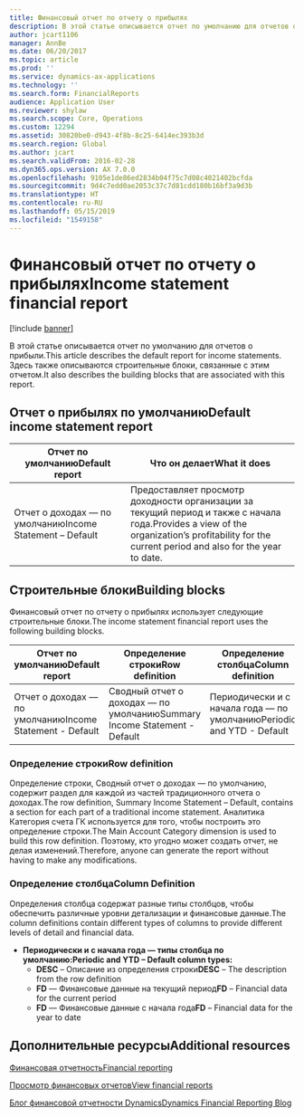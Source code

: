 ```yaml
---
title: Финансовый отчет по отчету о прибылях
description: В этой статье описывается отчет по умолчанию для отчетов о прибыли. Здесь также описываются строительные блоки, связанные с этим отчетом.
author: jcart1106
manager: AnnBe
ms.date: 06/20/2017
ms.topic: article
ms.prod: ''
ms.service: dynamics-ax-applications
ms.technology: ''
ms.search.form: FinancialReports
audience: Application User
ms.reviewer: shylaw
ms.search.scope: Core, Operations
ms.custom: 12294
ms.assetid: 30820be0-d943-4f8b-8c25-6414ec393b3d
ms.search.region: Global
ms.author: jcart
ms.search.validFrom: 2016-02-28
ms.dyn365.ops.version: AX 7.0.0
ms.openlocfilehash: 9105e1de86ed2834b04f75c7d08c4021402bcfda
ms.sourcegitcommit: 9d4c7edd0ae2053c37c7d81cdd180b16bf3a9d3b
ms.translationtype: HT
ms.contentlocale: ru-RU
ms.lasthandoff: 05/15/2019
ms.locfileid: "1549158"
---
```

# <a name="income-statement-financial-report"></a><span data-ttu-id="b0127-104">Финансовый отчет по отчету о прибылях</span><span class="sxs-lookup"><span data-stu-id="b0127-104">Income statement financial report</span></span>

[!include [banner](../includes/banner.md)]

<span data-ttu-id="b0127-105">В этой статье описывается отчет по умолчанию для отчетов о прибыли.</span><span class="sxs-lookup"><span data-stu-id="b0127-105">This article describes the default report for income statements.</span></span> <span data-ttu-id="b0127-106">Здесь также описываются строительные блоки, связанные с этим отчетом.</span><span class="sxs-lookup"><span data-stu-id="b0127-106">It also describes the building blocks that are associated with this report.</span></span> 

<a name="default-income-statement-report"></a><span data-ttu-id="b0127-107">Отчет о прибылях по умолчанию</span><span class="sxs-lookup"><span data-stu-id="b0127-107">Default income statement report</span></span>
-------------------------------

| <span data-ttu-id="b0127-108">Отчет по умолчанию</span><span class="sxs-lookup"><span data-stu-id="b0127-108">Default report</span></span>             | <span data-ttu-id="b0127-109">Что он делает</span><span class="sxs-lookup"><span data-stu-id="b0127-109">What it does</span></span>                                                                                              |
|----------------------------|-----------------------------------------------------------------------------------------------------------|
| <span data-ttu-id="b0127-110">Отчет о доходах — по умолчанию</span><span class="sxs-lookup"><span data-stu-id="b0127-110">Income Statement – Default</span></span> | <span data-ttu-id="b0127-111">Предоставляет просмотр доходности организации за текущий период и также с начала года.</span><span class="sxs-lookup"><span data-stu-id="b0127-111">Provides a view of the organization’s profitability for the current period and also for the year to date.</span></span> |

## <a name="building-blocks"></a><span data-ttu-id="b0127-112">Строительные блоки</span><span class="sxs-lookup"><span data-stu-id="b0127-112">Building blocks</span></span>
<span data-ttu-id="b0127-113">Финансовый отчет по отчету о прибылях использует следующие строительные блоки.</span><span class="sxs-lookup"><span data-stu-id="b0127-113">The income statement financial report uses the following building blocks.</span></span>

| <span data-ttu-id="b0127-114">Отчет по умолчанию</span><span class="sxs-lookup"><span data-stu-id="b0127-114">Default report</span></span>             | <span data-ttu-id="b0127-115">Определение строки</span><span class="sxs-lookup"><span data-stu-id="b0127-115">Row definition</span></span>                     | <span data-ttu-id="b0127-116">Определение столбца</span><span class="sxs-lookup"><span data-stu-id="b0127-116">Column definition</span></span>          |
|----------------------------|------------------------------------|----------------------------|
| <span data-ttu-id="b0127-117">Отчет о доходах — по умолчанию</span><span class="sxs-lookup"><span data-stu-id="b0127-117">Income Statement - Default</span></span> | <span data-ttu-id="b0127-118">Сводный отчет о доходах — по умолчанию</span><span class="sxs-lookup"><span data-stu-id="b0127-118">Summary Income Statement - Default</span></span> | <span data-ttu-id="b0127-119">Периодически и с начала года — по умолчанию</span><span class="sxs-lookup"><span data-stu-id="b0127-119">Periodic and YTD - Default</span></span> |

### <a name="row-definition"></a><span data-ttu-id="b0127-120">Определение строки</span><span class="sxs-lookup"><span data-stu-id="b0127-120">Row definition</span></span>

<span data-ttu-id="b0127-121">Определение строки, Сводный отчет о доходах — по умолчанию, содержит раздел для каждой из частей традиционного отчета о доходах.</span><span class="sxs-lookup"><span data-stu-id="b0127-121">The row definition, Summary Income Statement – Default, contains a section for each part of a traditional income statement.</span></span> <span data-ttu-id="b0127-122">Аналитика Категория счета ГК используется для того, чтобы построить это определение строки.</span><span class="sxs-lookup"><span data-stu-id="b0127-122">The Main Account Category dimension is used to build this row definition.</span></span> <span data-ttu-id="b0127-123">Поэтому, кто угодно может создать отчет, не делая изменений.</span><span class="sxs-lookup"><span data-stu-id="b0127-123">Therefore, anyone can generate the report without having to make any modifications.</span></span>

### <a name="column-definition"></a><span data-ttu-id="b0127-124">Определение столбца</span><span class="sxs-lookup"><span data-stu-id="b0127-124">Column Definition</span></span>

<span data-ttu-id="b0127-125">Определения столбца содержат разные типы столбцов, чтобы обеспечить различные уровни детализации и финансовые данные.</span><span class="sxs-lookup"><span data-stu-id="b0127-125">The column definitions contain different types of columns to provide different levels of detail and financial data.</span></span>

-   <span data-ttu-id="b0127-126">**Периодически и с начала года — типы столбца по умолчанию:**</span><span class="sxs-lookup"><span data-stu-id="b0127-126">**Periodic and YTD – Default column types:**</span></span>
    -   <span data-ttu-id="b0127-127">**DESC** – Описание из определения строки</span><span class="sxs-lookup"><span data-stu-id="b0127-127">**DESC** – The description from the row definition</span></span>
    -   <span data-ttu-id="b0127-128">**FD** — Финансовые данные на текущий период</span><span class="sxs-lookup"><span data-stu-id="b0127-128">**FD** – Financial data for the current period</span></span>
    -   <span data-ttu-id="b0127-129">**FD** — Финансовые данные с начала года</span><span class="sxs-lookup"><span data-stu-id="b0127-129">**FD** – Financial data for the year to date</span></span>



<a name="additional-resources"></a><span data-ttu-id="b0127-130">Дополнительные ресурсы</span><span class="sxs-lookup"><span data-stu-id="b0127-130">Additional resources</span></span>
--------

[<span data-ttu-id="b0127-131">Финансовая отчетность</span><span class="sxs-lookup"><span data-stu-id="b0127-131">Financial reporting</span></span>](financial-reporting-getting-started.md)

[<span data-ttu-id="b0127-132">Просмотр финансовых отчетов</span><span class="sxs-lookup"><span data-stu-id="b0127-132">View financial reports</span></span>](view-financial-reports.md)

[<span data-ttu-id="b0127-133">Блог финансовой отчетности Dynamics</span><span class="sxs-lookup"><span data-stu-id="b0127-133">Dynamics Financial Reporting Blog</span></span>](http://blogs.msdn.com/b/dynamics_financial_reporting/)



